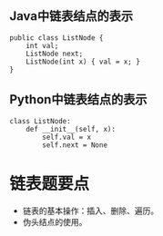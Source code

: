 ## Java中链表结点的表示
	
	public class ListNode {
		int val;
		ListNode next;
		ListNode(int x) { val = x; }
	}

	
## Python中链表结点的表示

	class ListNode:
		def __init__(self, x):
			self.val = x
			self.next = None
			
# 链表题要点

- 链表的基本操作：插入、删除、遍历。
- 伪头结点的使用。